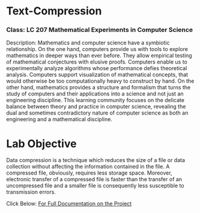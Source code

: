 # Text-Compression  
### Class: LC 207 Mathematical Experiments in Computer Science 
Description: Mathematics and computer science have a symbiotic relationship.  On the one hand, computers provide us with tools to explore mathematics in deeper ways than ever before.  They allow empirical testing of mathematical conjectures with elusive proofs.  Computers enable us to experimentally analyze algorithms whose performance defies theoretical analysis.  Computers support visualization of mathematical concepts, that would otherwise be too computationally heavy to construct by hand.  On the other hand, mathematics provides a structure and formalism that turns the study of computers and their applications into a science and not just an engineering discipline.  This learning community focuses on the delicate balance between theory and practice in computer science, revealing the dual and sometimes contradictory nature of computer science as both an engineering and a mathematical discipline.

# Lab Objective

Data compression is a technique which reduces the size of a file or data collection without affecting the information contained in the file.  A compressed file, obviously, requires less storage space.  Moreover, electronic transfer of a compressed file is faster than the transfer of an uncompressed file and a smaller file is consequently less susceptible to transmission errors.  

Click Below:
[For Full Documentation on the Project](https://github.com/lucianogiannini/Text-Compression/blob/main/Lab%203%20-%20Compression.pdf)
